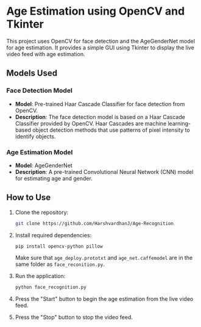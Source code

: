 # Age Estimation using OpenCV and Tkinter

This project uses OpenCV for face detection and the AgeGenderNet model for age estimation. It provides a simple GUI using Tkinter to display the live video feed with age estimation.

## Models Used

### Face Detection Model
- **Model**: Pre-trained Haar Cascade Classifier for face detection from OpenCV.
- **Description**: The face detection model is based on a Haar Cascade Classifier provided by OpenCV. Haar Cascades are machine learning-based object detection methods that use patterns of pixel intensity to identify objects.
### Age Estimation Model
- **Model**: AgeGenderNet
- **Description**: A pre-trained Convolutional Neural Network (CNN) model for estimating age and gender.

## How to Use

1. Clone the repository:

    ```bash
    git clone https://github.com/HarshvardhanJ/Age-Recognition
    ```

2. Install required dependencies:

    ```bash
    pip install opencv-python pillow
    ```

    Make sure that `age_deploy.prototxt` and `age_net.caffemodel` are in the same folder as `face_reconition.py`. 

3. Run the application:

    ```bash
    python face_recognition.py
    ```

4. Press the "Start" button to begin the age estimation from the live video feed.
5. Press the "Stop" button to stop the video feed.
